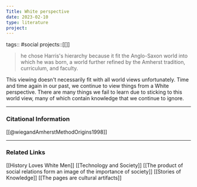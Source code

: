 ```yaml
---
Title: White perspective
date: 2023-02-10
type: literature
project:
---
```

tags:: #social
projects::[[]]

> he chose Harris's hierarchy because it fit the Anglo-Saxon world into which he was born, a world further refined by the Amherst tradition, curriculum, and faculty.

This viewing doesn't necessarily fit with all world views unfortunately. Time and time again in our past, we continue to view things from a White perspective. There are many things we fail to learn due to sticking to this world view, many of which contain knowledge that we continue to ignore.

---
### Citational Information

[[@wiegandAmherstMethodOrigins1998]]

---

### Related Links

[[History Loves White Men]]
[[Technology and Society]]
[[The product of social relations form an image of the importance of society]]
[[Stories of Knowledge]]
[[The pages are cultural artifacts]]